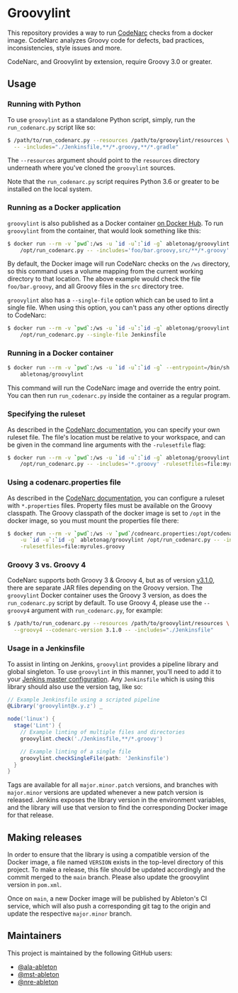 # Groovylint

This repository provides a way to run [CodeNarc][codenarc-home] checks from a docker
image. CodeNarc analyzes Groovy code for defects, bad practices, inconsistencies, style
issues and more.

CodeNarc, and Groovylint by extension, require Groovy 3.0 or greater.

## Usage

### Running with Python

To use `groovylint` as a standalone Python script, simply, run the `run_codenarc.py`
script like so:

```bash
$ /path/to/run_codenarc.py --resources /path/to/groovylint/resources \
  -- -includes="./Jenkinsfile,**/*.groovy,**/*.gradle"
```

The `--resources` argument should point to the `resources` directory underneath
where you've cloned the `groovylint` sources.

Note that the `run_codenarc.py` script requires Python 3.6 or greater to be installed on
the local system.

### Running as a Docker application

`groovylint` is also published as a Docker container [on Docker Hub][docker-hub-home]. To
run `groovylint` from the container, that would look something like this:

```bash
$ docker run --rm -v `pwd`:/ws -u `id -u`:`id -g` abletonag/groovylint \
    /opt/run_codenarc.py -- -includes='foo/bar.groovy,src/**/*.groovy'
```

By default, the Docker image will run CodeNarc checks on the `/ws` directory, so
this command uses a volume mapping from the current working directory to that
location. The above example would check the file `foo/bar.groovy`, and all
Groovy files in the `src` directory tree.


`groovylint` also has a `--single-file` option which can be used to lint a single file.
When using this option, you can't pass any other options directly to CodeNarc:

```bash
$ docker run --rm -v `pwd`:/ws -u `id -u`:`id -g` abletonag/groovylint \
    /opt/run_codenarc.py --single-file Jenkinsfile
```


### Running in a Docker container

```bash
$ docker run --rm -v `pwd`:/ws -u `id -u`:`id -g` --entrypoint=/bin/sh -i -t \
    abletonag/groovylint
```

This command will run the CodeNarc image and override the entry point. You can then run
`run_codenarc.py` inside the container as a regular program.

### Specifying the ruleset

As described in the [CodeNarc documentation][codenarc-rules], you can specify your own
ruleset file. The file's location must be relative to your workspace, and can be given in
the command line arguments with the `-rulesetfile` flag:

```bash
$ docker run --rm -v `pwd`:/ws -u `id -u`:`id -g` abletonag/groovylint \
    /opt/run_codenarc.py -- -includes='*.groovy' -rulesetfiles=file:myrules.groovy
```

### Using a codenarc.properties file

As described in the [CodeNarc documentation][codenarc-properties], you can configure a
ruleset with `*.properties` files. Property files must be available on the Groovy
classpath. The Groovy classpath of the docker image is set to `/opt` in the docker image,
so you must mount the properties file there:

```bash
$ docker run --rm -v `pwd`:/ws -v `pwd`/codnearc.properties:/opt/codenarc.properties \
    -u `id -u`:`id -g` abletonag/groovylint /opt/run_codenarc.py -- -includes='*.groovy' \
    -rulesetfiles=file:myrules.groovy
```

### Groovy 3 vs. Groovy 4

CodeNarc supports both Groovy 3 & Groovy 4, but as of version [v3.1.0][codenarc-v310],
there are separate JAR files depending on the Groovy version. The `groovylint` Docker
container uses the Groovy 3 version, as does the `run_codenarc.py` script by default. To
use Groovy 4, please use the `--groovy4` argument with `run_codenarc.py`, for example:

```bash
$ /path/to/run_codenarc.py --resources /path/to/groovylint/resources \
  --groovy4 --codenarc-version 3.1.0 -- -includes="./Jenkinsfile"
```

### Usage in a Jenkinsfile

To assist in linting on Jenkins, `groovylint` provides a pipeline library and global
singleton. To use `groovylint` in this manner, you'll need to add it to your [Jenkins
master configuration][jenkins-lib-config]. Any `Jenkinsfile` which is using this library
should also use the version tag, like so:

```groovy
// Example Jenkinsfile using a scripted pipeline
@Library('groovylint@x.y.z') _

node('linux') {
  stage('Lint') {
    // Example linting of multiple files and directories
    groovylint.check('./Jenkinsfile,**/*.groovy')

    // Example linting of a single file
    groovylint.checkSingleFile(path: 'Jenkinsfile')
  }
}
```

Tags are available for all `major.minor.patch` versions, and branches with `major.minor`
versions are updated whenever a new patch version is released. Jenkins exposes the library
version in the environment variables, and the library will use that version to find the
corresponding Docker image for that release.

## Making releases

In order to ensure that the library is using a compatible version of the Docker image, a
file named `VERSION` exists in the top-level directory of this project. To make a release,
this file should be updated accordingly and the commit merged to the `main` branch.
Please also update the groovylint version in `pom.xml`.

Once on `main`, a new Docker image will be published by Ableton's CI service, which will
also push a corresponding git tag to the origin and update the respective `major.minor`
branch.

## Maintainers

This project is maintained by the following GitHub users:

- [@ala-ableton](https://github.com/ala-ableton)
- [@mst-ableton](https://github.com/mst-ableton)
- [@nre-ableton](https://github.com/nre-ableton)


[codenarc-home]: https://codenarc.github.io/CodeNarc/
[codenarc-rules]: https://codenarc.github.io/CodeNarc/codenarc-rule-index.html
[codenarc-properties]: https://codenarc.github.io/CodeNarc/codenarc-configuring-rules.html#configuring-rules-using-a-properties-file
[codenarc-v310]: https://github.com/CodeNarc/CodeNarc/blob/master/CHANGELOG.md#version-310
[docker-hub-home]: https://hub.docker.com/r/abletonag/groovylint
[jenkins-lib-config]: https://jenkins.io/doc/book/pipeline/shared-libraries/#using-libraries
